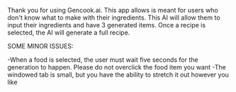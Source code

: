 Thank you for using Gencook.ai. This app allows is meant for users who don't know what to make with their ingredients. This AI will allow them to input their ingredients and have 3 generated items. Once a recipe is selected, the AI will generate a full recipe.


SOME MINOR ISSUES:

-When a food is selected, the user must wait five seconds for the generation to happen. Please do not overclick the food item you want
-The windowed tab is small, but you have the ability to stretch it out however you like
